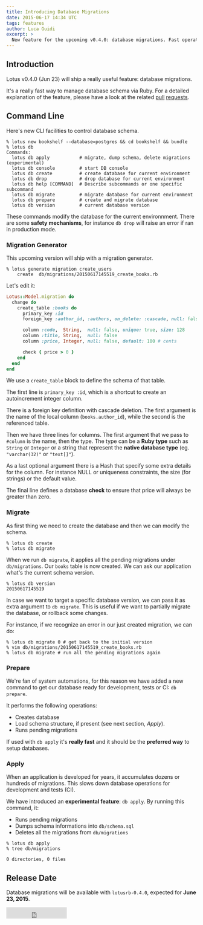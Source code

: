 ```yaml
---
title: Introducing Database Migrations
date: 2015-06-17 14:34 UTC
tags: features
author: Luca Guidi
excerpt: >
  New feature for the upcoming v0.4.0: database migrations. Fast operations for schema: create, drop, migrate and prepare database. Keep migrations healthy with experimental feature.
---
```


## Introduction

Lotus v0.4.0 (Jun 23) will ship a really useful feature: database migrations.

It's a really fast way to manage database schema via Ruby.
For a detailed explanation of the feature, please have a look at the related [pull](https://github.com/lotus/model/pull/196) [requests](https://github.com/lotus/lotus/pull/256).

## Command Line

Here's new CLI facilities to control database schema.

```shell
% lotus new bookshelf --database=postgres && cd bookshelf && bundle
% lotus db
Commands:
  lotus db apply           # migrate, dump schema, delete migrations (experimental)
  lotus db console         # start DB console
  lotus db create          # create database for current environment
  lotus db drop            # drop database for current environment
  lotus db help [COMMAND]  # Describe subcommands or one specific subcommand
  lotus db migrate         # migrate database for current environment
  lotus db prepare         # create and migrate database
  lotus db version         # current database version
```

These commands modify the database for the current environnment.
There are some **safety mechanisms**, for instance `db drop` will raise an error if ran in production mode.

### Migration Generator

This upcoming version will ship with a migration generator.

```shell
% lotus generate migration create_users
    create  db/migrations/20150617145519_create_books.rb
```

Let's edit it:

```ruby
Lotus::Model.migration do
  change do
    create_table :books do
      primary_key :id
      foreign_key :author_id, :authors, on_delete: :cascade, null: false

      column :code,  String,  null: false, unique: true, size: 128
      column :title, String,  null: false
      column :price, Integer, null: false, default: 100 # cents

      check { price > 0 }
    end
  end
end
```

We use a `create_table` block to define the schema of that table.

The first line is `primary_key :id`, which is a shortcut to create an autoincrement integer column.

There is a foreign key definition with cascade deletion.
The first argument is the name of the local column (`books.author_id`), while the second is the referenced table.

Then we have three lines for columns.
The first argument that we pass to `#column` is the name, then the type.
The type can be a **Ruby type** such as `String` or `Integer` or a string that represent the **native database type** (eg. `"varchar(32)"` or `"text[]"`).

As a last optional argument there is a Hash that specify some extra details for the column. For instance NULL or uniqueness constraints, the size (for strings) or the default value.

The final line defines a database **check** to ensure that price will always be greater than zero.

### Migrate

As first thing we need to create the database and then we can modify the schema.

```shell
% lotus db create
% lotus db migrate
```

When we run `db migrate`, it applies all the pending migrations under `db/migrations`.
Our `books` table is now created. We can ask our application what's the current schema version.


```shell
% lotus db version
20150617145519
```

In case we want to target a specific database version, we can pass it as extra argument to `db migrate`.
This is useful if we want to partially migrate the database, or rollback some changes.

For instance, if we recognize an error in our just created migration, we can do:

```shell
% lotus db migrate 0 # get back to the initial version
% vim db/migrations/20150617145519_create_books.rb
% lotus db migrate # run all the pending migrations again
```

### Prepare

We're fan of system automations, for this reason we have added a new command to get our database ready for development, tests or CI: `db prepare`.

It performs the following operations:

  * Creates database
  * Load schema structure, if present (see next section, _Apply_).
  * Runs pending migrations

If used with `db apply` it's **really fast** and it should be the **preferred way** to setup databases.

### Apply

When an application is developed for years, it accumulates dozens or hundreds of migrations.
This slows down database operations for development and tests (CI).

We have introduced an **experimental feature**: `db apply`.
By running this command, it:

  * Runs pending migrations
  * Dumps schema informations into `db/schema.sql`
  * Deletes all the migrations from `db/migrations`

```shell
% lotus db apply
% tree db/migrations

0 directories, 0 files
```

## Release Date

Database migrations will be available with `lotusrb-0.4.0`, expected for **June 23, 2015**.

<div style="display: inline">
  <iframe src="https://ghbtns.com/github-btn.html?user=lotus&repo=lotus&type=star&count=true&size=large" frameborder="0" scrolling="0" width="160px" height="30px"></iframe>
</div>

